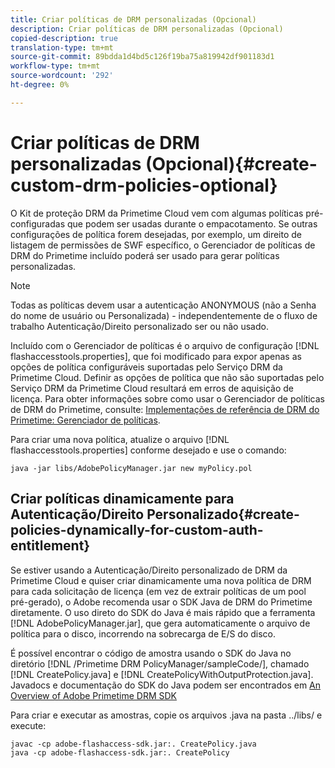 ```yaml
---
title: Criar políticas de DRM personalizadas (Opcional)
description: Criar políticas de DRM personalizadas (Opcional)
copied-description: true
translation-type: tm+mt
source-git-commit: 89bdda1d4bd5c126f19ba75a819942df901183d1
workflow-type: tm+mt
source-wordcount: '292'
ht-degree: 0%

---
```



# Criar políticas de DRM personalizadas (Opcional){#create-custom-drm-policies-optional}

O Kit de proteção DRM da Primetime Cloud vem com algumas políticas pré-configuradas que podem ser usadas durante o empacotamento. Se outras configurações de política forem desejadas, por exemplo, um direito de listagem de permissões de SWF específico, o Gerenciador de políticas de DRM do Primetime incluído poderá ser usado para gerar políticas personalizadas.

>[!NOTE]
>
>Todas as políticas devem usar a autenticação ANONYMOUS (não a Senha do nome de usuário ou Personalizada) - independentemente de o fluxo de trabalho Autenticação/Direito personalizado ser ou não usado.

Incluído com o Gerenciador de políticas é o arquivo de configuração [!DNL flashaccesstools.properties], que foi modificado para expor apenas as opções de política configuráveis suportadas pelo Serviço DRM da Primetime Cloud. Definir as opções de política que não são suportadas pelo Serviço DRM da Primetime Cloud resultará em erros de aquisição de licença. Para obter informações sobre como usar o Gerenciador de políticas de DRM do Primetime, consulte: [Implementações de referência de DRM do Primetime: Gerenciador de políticas](https://help.adobe.com/en_US/primetime/drm/5.3/reference_implementations/index.html#concept-DRM_Policy_Manager).

Para criar uma nova política, atualize o arquivo [!DNL flashaccesstools.properties] conforme desejado e use o comando:

```
java -jar libs/AdobePolicyManager.jar new myPolicy.pol
```

## Criar políticas dinamicamente para Autenticação/Direito Personalizado{#create-policies-dynamically-for-custom-auth-entitlement}

Se estiver usando a Autenticação/Direito personalizado de DRM da Primetime Cloud e quiser criar dinamicamente uma nova política de DRM para cada solicitação de licença (em vez de extrair políticas de um pool pré-gerado), o Adobe recomenda usar o SDK Java de DRM do Primetime diretamente. O uso direto do SDK do Java é mais rápido que a ferramenta [!DNL AdobePolicyManager.jar], que gera automaticamente o arquivo de política para o disco, incorrendo na sobrecarga de E/S do disco.

É possível encontrar o código de amostra usando o SDK do Java no diretório [!DNL /Primetime DRM PolicyManager/sampleCode/], chamado [!DNL CreatePolicy.java] e [!DNL CreatePolicyWithOutputProtection.java]. Javadocs e documentação do SDK do Java podem ser encontrados em [An Overview of Adobe Primetime DRM SDK](../../../digital-rights-management/drm-sdk-overview/overview.md)

Para criar e executar as amostras, copie os arquivos .java na pasta ../libs/ e execute:

```
javac -cp adobe-flashaccess-sdk.jar:. CreatePolicy.java
java -cp adobe-flashaccess-sdk.jar:. CreatePolicy
```
